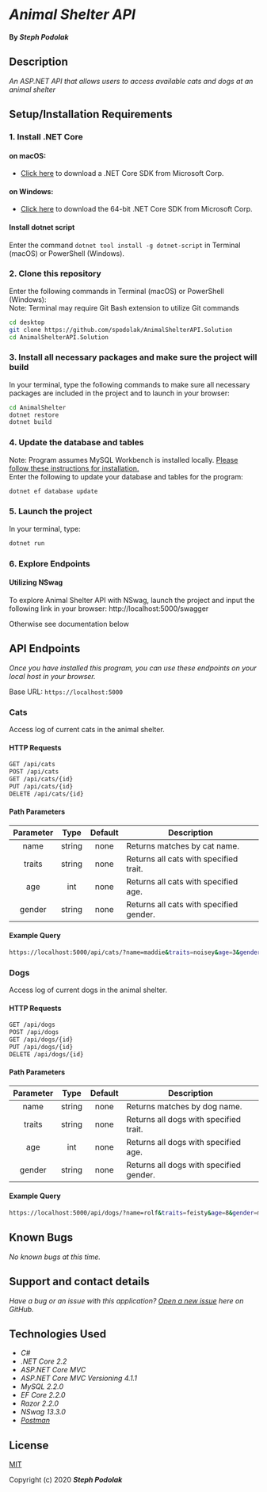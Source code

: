 # _Animal Shelter API_

#### By _**Steph Podolak**_


## Description

_An ASP.NET API that allows users to access available cats and dogs at an animal shelter_


## Setup/Installation Requirements

### 1.  Install .NET Core

#### on macOS:
* [Click here](https://dotnet.microsoft.com/download/thank-you/dotnet-sdk-2.2.106-macos-x64-installer) to download a .NET Core SDK from Microsoft Corp.

#### on Windows:
* [Click here](https://dotnet.microsoft.com/download/thank-you/dotnet-sdk-2.2.203-windows-x64-installer) to download the 64-bit .NET Core SDK from Microsoft Corp.

#### Install dotnet script
Enter the command ``dotnet tool install -g dotnet-script`` in Terminal (macOS) or PowerShell (Windows).

### 2. Clone this repository

Enter the following commands in Terminal (macOS) or PowerShell (Windows):<br>
Note: Terminal may require Git Bash extension to utilize Git commands 
```sh
cd desktop
git clone https://github.com/spodolak/AnimalShelterAPI.Solution
cd AnimalShelterAPI.Solution
```
### 3. Install all necessary packages and make sure the project will build
In your terminal, type the following commands to make sure all necessary packages are included in the project and to launch in your browser:
```sh
cd AnimalShelter
dotnet restore
dotnet build
```

### 4. Update the database and tables
Note: Program assumes MySQL Workbench is installed locally. [Please follow these instructions for installation.](https://dev.mysql.com/downloads/workbench/) <br>
Enter the following to update your database and tables for the program:
```sh
dotnet ef database update
```

### 5. Launch the project 
In your terminal, type:
```sh
dotnet run
```
### 6. Explore Endpoints 
#### Utilizing NSwag 

To explore Animal Shelter API with NSwag, launch the project and input the following link in your browser:
http://localhost:5000/swagger

Otherwise see documentation below

## API Endpoints
_Once you have installed this program, you can use these endpoints on your local host in your browser._

Base URL: ```https://localhost:5000```

### Cats

Access log of current cats in the animal shelter.

#### HTTP Requests
```sh
GET /api/cats
POST /api/cats
GET /api/cats/{id}
PUT /api/cats/{id}
DELETE /api/cats/{id}
```
#### Path Parameters
| Parameter | Type | Default | Description |
| :---: | :---: | :---: | --- |
| name | string | none | Returns matches by cat name.
| traits | string | none | Returns all cats with specified trait. |
| age | int | none | Returns all cats with specified age. |
| gender | string | none | Returns all cats with specified gender. |

#### Example Query
```sh
https://localhost:5000/api/cats/?name=maddie&traits=noisey&age=3&gender=female
```

### Dogs

Access log of current dogs in the animal shelter.

#### HTTP Requests
```sh
GET /api/dogs
POST /api/dogs
GET /api/dogs/{id}
PUT /api/dogs/{id}
DELETE /api/dogs/{id}
```

#### Path Parameters
| Parameter | Type | Default | Description |
| :---: | :---: | :---: | --- |
| name | string | none | Returns matches by dog name.
| traits | string | none | Returns all dogs with specified trait. |
| age | int | none | Returns all dogs with specified age. |
| gender | string | none | Returns all dogs with specified gender. |

#### Example Query
```sh
https://localhost:5000/api/dogs/?name=rolf&traits=feisty&age=8&gender=male
```

## Known Bugs

_No known bugs at this time._

## Support and contact details

_Have a bug or an issue with this application? [Open a new issue](https://github.com/spodolak/AnimalShelter.Solution/issues) here on GitHub._

## Technologies Used
* _C#_
* _.NET Core 2.2_
* _ASP.NET Core MVC_
* _ASP.NET Core MVC Versioning 4.1.1_
* _MySQL 2.2.0_
* _EF Core 2.2.0_
* _Razor 2.2.0_
* _NSwag 13.3.0_
* _[Postman](postman.com)_

## License

[MIT](https://choosealicense.com/licenses/mit/)

Copyright (c) 2020 **_Steph Podolak_**
